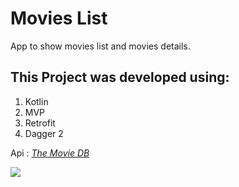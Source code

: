 # Movies List

App to show movies list and movies details.

## This Project was developed using: 

1. Kotlin
2. MVP
3. Retrofit
4. Dagger 2

Api : <i> <a href= "https://www.themoviedb.org">The Movie DB </a></i>

<a href="https://codeclimate.com/github/hallefy/MoviesList/maintainability"><img src="https://api.codeclimate.com/v1/badges/8e3b4c152fc490501390/maintainability" />
